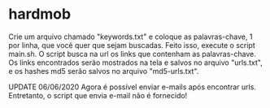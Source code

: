 # hardmob
Crie um arquivo chamado "keywords.txt" e coloque as palavras-chave, 1 por linha, que você quer que sejam buscadas.
Feito isso, execute o script main.sh.
O script busca na url os links que contenham as palavras-chave.
Os links encontrados serão mostrados na tela e salvos no arquivo "urls.txt", e os hashes md5 serão salvos no arquivo "md5-urls.txt".

UPDATE 06/06/2020
Agora é possível enviar e-mails após encontrar urls. Entretanto, o script que envia e-mail não é fornecido!
